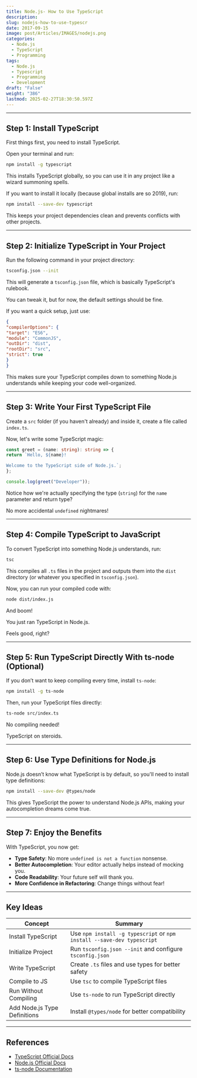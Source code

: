 ```yaml
---
title: Node.js- How to Use TypeScript
description: 
slug: nodejs-how-to-use-typescr
date: 2017-09-15
image: post/Articles/IMAGES/nodejs.png
categories:
  - Node.js
  - TypeScript
  - Programming
tags:
  - Node.js
  - Typescript
  - Programming
  - Development
draft: "False"
weight: "386"
lastmod: 2025-02-27T18:30:50.597Z
---
```

<!-- 

# Node.js: How to Use TypeScript 

So, you've decided to use TypeScript with Node.js.

Congratulations!

You're about to embark on a journey that will make your JavaScript code less "surprise Pikachu face" and more "Ah, this actually makes sense!"

In this article, we'll go through the whole process, from installing TypeScript to actually using it like a boss.

Let's dive in! -->

***

## Step 1: Install TypeScript

First things first, you need to install TypeScript.

Open your terminal and run:

```sh
npm install -g typescript
```

This installs TypeScript globally, so you can use it in any project like a wizard summoning spells.

If you want to install it locally (because global installs are so 2019), run:

```sh
npm install --save-dev typescript
```

This keeps your project dependencies clean and prevents conflicts with other projects.

***

## Step 2: Initialize TypeScript in Your Project

Run the following command in your project directory:

```sh
tsconfig.json --init
```

This will generate a `tsconfig.json` file, which is basically TypeScript's rulebook.

You can tweak it, but for now, the default settings should be fine.

If you want a quick setup, just use:

```json
{
"compilerOptions": {
"target": "ES6",
"module": "CommonJS",
"outDir": "dist",
"rootDir": "src",
"strict": true
}
}
```

This makes sure your TypeScript compiles down to something Node.js understands while keeping your code well-organized.

***

## Step 3: Write Your First TypeScript File

Create a `src` folder (if you haven't already) and inside it, create a file called `index.ts`.

Now, let's write some TypeScript magic:

```ts
const greet = (name: string): string => {
return `Hello, ${name}!

Welcome to the TypeScript side of Node.js.`;
};

console.log(greet("Developer"));
```

Notice how we're actually specifying the type (`string`) for the `name` parameter and return type?

No more accidental `undefined` nightmares!

***

## Step 4: Compile TypeScript to JavaScript

To convert TypeScript into something Node.js understands, run:

```sh
tsc
```

This compiles all `.ts` files in the project and outputs them into the `dist` directory (or whatever you specified in `tsconfig.json`).

Now, you can run your compiled code with:

```sh
node dist/index.js
```

And boom!

You just ran TypeScript in Node.js.

Feels good, right?

***

## Step 5: Run TypeScript Directly With ts-node (Optional)

If you don’t want to keep compiling every time, install `ts-node`:

```sh
npm install -g ts-node
```

Then, run your TypeScript files directly:

```sh
ts-node src/index.ts
```

No compiling needed!

TypeScript on steroids.

***

## Step 6: Use Type Definitions for Node.js

Node.js doesn’t know what TypeScript is by default, so you'll need to install type definitions:

```sh
npm install --save-dev @types/node
```

This gives TypeScript the power to understand Node.js APIs, making your autocompletion dreams come true.

***

## Step 7: Enjoy the Benefits

With TypeScript, you now get:

* **Type Safety**: No more `undefined is not a function` nonsense.
* **Better Autocompletion**: Your editor actually helps instead of mocking you.
* **Code Readability**: Your future self will thank you.
* **More Confidence in Refactoring**: Change things without fear!

***

## Key Ideas

| Concept                      | Summary                                                                |
| ---------------------------- | ---------------------------------------------------------------------- |
| Install TypeScript           | Use `npm install -g typescript` or `npm install --save-dev typescript` |
| Initialize Project           | Run `tsconfig.json --init` and configure `tsconfig.json`               |
| Write TypeScript             | Create `.ts` files and use types for better safety                     |
| Compile to JS                | Use `tsc` to compile TypeScript files                                  |
| Run Without Compiling        | Use `ts-node` to run TypeScript directly                               |
| Add Node.js Type Definitions | Install `@types/node` for better compatibility                         |

***

## References

* [TypeScript Official Docs](https://www.typescriptlang.org/)
* [Node.js Official Docs](https://nodejs.org/)
* [ts-node Documentation](https://typestrong.org/ts-node/)
